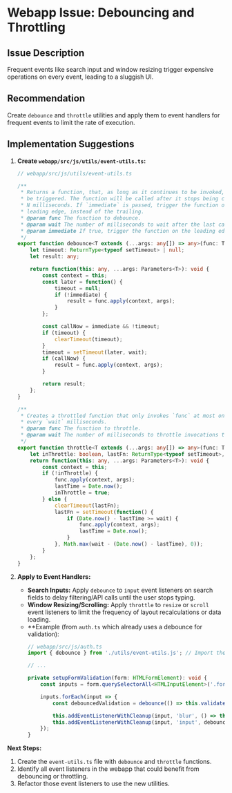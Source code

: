# Webapp Issue: Debouncing and Throttling

## Issue Description

Frequent events like search input and window resizing trigger expensive operations on every event, leading to a sluggish UI.

## Recommendation

Create `debounce` and `throttle` utilities and apply them to event handlers for frequent events to limit the rate of execution.

## Implementation Suggestions

1.  **Create `webapp/src/js/utils/event-utils.ts`:**

    ```typescript
    // webapp/src/js/utils/event-utils.ts

    /**
     * Returns a function, that, as long as it continues to be invoked, will not
     * be triggered. The function will be called after it stops being called for
     * N milliseconds. If `immediate` is passed, trigger the function on the
     * leading edge, instead of the trailing.
     * @param func The function to debounce.
     * @param wait The number of milliseconds to wait after the last call.
     * @param immediate If true, trigger the function on the leading edge.
     */
    export function debounce<T extends (...args: any[]) => any>(func: T, wait: number, immediate: boolean = false): (...args: Parameters<T>) => void {
        let timeout: ReturnType<typeof setTimeout> | null;
        let result: any;

        return function(this: any, ...args: Parameters<T>): void {
            const context = this;
            const later = function() {
                timeout = null;
                if (!immediate) {
                    result = func.apply(context, args);
                }
            };

            const callNow = immediate && !timeout;
            if (timeout) {
                clearTimeout(timeout);
            }
            timeout = setTimeout(later, wait);
            if (callNow) {
                result = func.apply(context, args);
            }

            return result;
        };
    }

    /**
     * Creates a throttled function that only invokes `func` at most once per
     * every `wait` milliseconds.
     * @param func The function to throttle.
     * @param wait The number of milliseconds to throttle invocations to.
     */
    export function throttle<T extends (...args: any[]) => any>(func: T, wait: number): (...args: Parameters<T>) => void {
        let inThrottle: boolean, lastFn: ReturnType<typeof setTimeout>, lastTime: number;
        return function(this: any, ...args: Parameters<T>): void {
            const context = this;
            if (!inThrottle) {
                func.apply(context, args);
                lastTime = Date.now();
                inThrottle = true;
            } else {
                clearTimeout(lastFn);
                lastFn = setTimeout(function() {
                    if (Date.now() - lastTime >= wait) {
                        func.apply(context, args);
                        lastTime = Date.now();
                    }
                }, Math.max(wait - (Date.now() - lastTime), 0));
            }
        };
    }
    ```

2.  **Apply to Event Handlers:**
    *   **Search Inputs:** Apply `debounce` to `input` event listeners on search fields to delay filtering/API calls until the user stops typing.
    *   **Window Resizing/Scrolling:** Apply `throttle` to `resize` or `scroll` event listeners to limit the frequency of layout recalculations or data loading.
    *   **Example (from `auth.ts` which already uses a debounce for validation):
        ```typescript
        // webapp/src/js/auth.ts
        import { debounce } from './utils/event-utils.js'; // Import the new debounce

        // ...

        private setupFormValidation(form: HTMLFormElement): void {
            const inputs = form.querySelectorAll<HTMLInputElement>('.form-input');

            inputs.forEach(input => {
                const debouncedValidation = debounce(() => this.validateField(input), 300); // Use the new debounce

                this.addEventListenerWithCleanup(input, 'blur', () => this.validateField(input));
                this.addEventListenerWithCleanup(input, 'input', debouncedValidation as EventListener);
            });
        }
        ```

**Next Steps:**
1.  Create the `event-utils.ts` file with `debounce` and `throttle` functions.
2.  Identify all event listeners in the webapp that could benefit from debouncing or throttling.
3.  Refactor those event listeners to use the new utilities.
